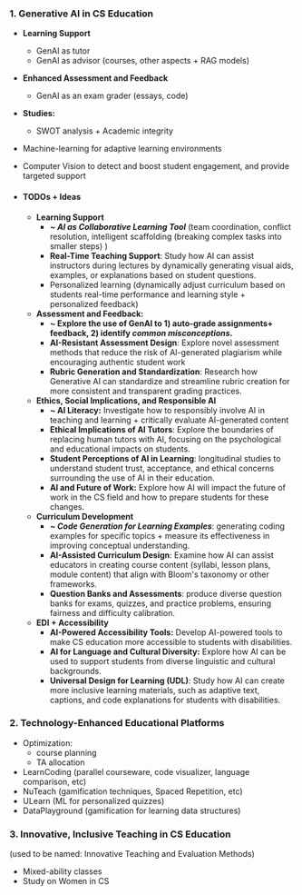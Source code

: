 ### 1. Generative AI in CS Education
 - **Learning Support**
	- GenAI as tutor
	- GenAI as advisor (courses, other aspects + RAG models)
- **Enhanced Assessment and Feedback**
	- GenAI as an exam grader (essays, code)
 - **Studies:** 
	- SWOT analysis + Academic integrity 
- Machine-learning for adaptive learning environments
- Computer Vision to detect and boost student engagement, and provide targeted support

- #### TODOs + Ideas
	- **Learning Support**
		- ***~ AI as Collaborative Learning Tool*** (team coordination, conflict resolution, intelligent scaffolding (breaking complex tasks into smaller steps) )
		- **Real-Time Teaching Support**: Study how AI can assist instructors during lectures by dynamically generating visual aids, examples, or explanations based on student questions.
		- Personalized learning (dynamically adjust curriculum based on students real-time performance and learning style + personalized feedback) 
	- **Assessment and Feedback:**
		- **~ Explore the use of GenAI to 1) auto-grade assignments+ feedback, 2) identify *common misconceptions*.**
		- **AI-Resistant Assessment Design**: Explore novel assessment methods that reduce the risk of AI-generated plagiarism while encouraging authentic student work
		- **Rubric Generation and Standardization**: Research how Generative AI can standardize and streamline rubric creation for more consistent and transparent grading practices.
	- **Ethics, Social Implications, and Responsible AI**
		- **~ AI Literacy:** Investigate how to responsibly involve AI in teaching and learning + critically evaluate AI-generated content 
		- **Ethical Implications of AI Tutors**: Explore the boundaries of replacing human tutors with AI, focusing on the psychological and educational impacts on students.
		- **Student Perceptions of AI in Learning**: longitudinal studies to understand student trust, acceptance, and ethical concerns surrounding the use of AI in their education.
		- **AI and Future of Work:** Explore how AI will impact the future of work in the CS field and how to prepare students for these changes.
	 - **Curriculum Development**
		 - ***~ Code Generation for Learning Examples***: generating coding examples for specific topics + measure its effectiveness in improving conceptual understanding.
		 - **AI-Assisted Curriculum Design**: Examine how AI can assist educators in creating course content (syllabi, lesson plans, module content) that align with Bloom's taxonomy or other frameworks.
		 - **Question Banks and Assessments**: produce diverse question banks for exams, quizzes, and practice problems, ensuring fairness and difficulty calibration.
	 - **EDI + Accessibility**
		 - **AI-Powered Accessibility Tools:** Develop AI-powered tools to make CS education more accessible to students with disabilities.
		 - **AI for Language and Cultural Diversity:** Explore how AI can be used to support students from diverse linguistic and cultural backgrounds.
		 - **Universal Design for Learning (UDL)**: Study how AI can create more inclusive learning materials, such as adaptive text, captions, and code explanations for students with disabilities.
### 2. Technology-Enhanced Educational Platforms
- Optimization: 
	- course planning
	- TA allocation
- LearnCoding (parallel courseware, code visualizer, language comparison, etc)
- NuTeach (gamification techniques, Spaced Repetition, etc)
- ULearn (ML for personalized quizzes)
- DataPlayground (gamification for learning data structures)
### 3.  Innovative, Inclusive Teaching in CS Education
(used to be named: Innovative Teaching and Evaluation Methods)
* Mixed-ability classes 
* Study on Women in CS 
